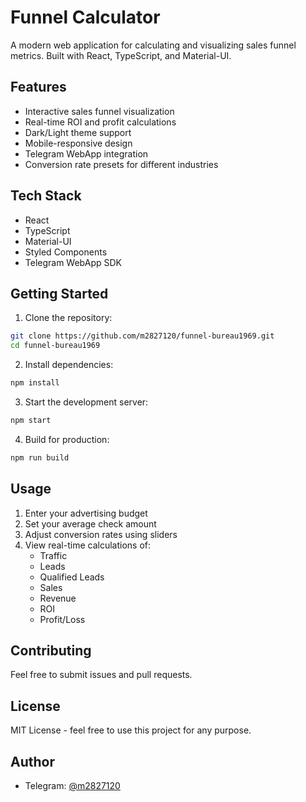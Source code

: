 # Funnel Calculator

A modern web application for calculating and visualizing sales funnel metrics. Built with React, TypeScript, and Material-UI.

## Features

- Interactive sales funnel visualization
- Real-time ROI and profit calculations
- Dark/Light theme support
- Mobile-responsive design
- Telegram WebApp integration
- Conversion rate presets for different industries

## Tech Stack

- React
- TypeScript
- Material-UI
- Styled Components
- Telegram WebApp SDK

## Getting Started

1. Clone the repository:
```bash
git clone https://github.com/m2827120/funnel-bureau1969.git
cd funnel-bureau1969
```

2. Install dependencies:
```bash
npm install
```

3. Start the development server:
```bash
npm start
```

4. Build for production:
```bash
npm run build
```

## Usage

1. Enter your advertising budget
2. Set your average check amount
3. Adjust conversion rates using sliders
4. View real-time calculations of:
   - Traffic
   - Leads
   - Qualified Leads
   - Sales
   - Revenue
   - ROI
   - Profit/Loss

## Contributing

Feel free to submit issues and pull requests.

## License

MIT License - feel free to use this project for any purpose.

## Author

- Telegram: [@m2827120](https://t.me/m2827120) 